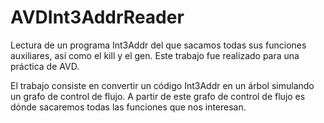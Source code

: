 # AVDInt3AddrReader
Lectura de un programa Int3Addr del que sacamos todas sus funciones auxiliares, así como el kill y el gen. Este trabajo fue realizado para una práctica de AVD.

El trabajo consiste en convertir un código Int3Addr en un árbol simulando un grafo de control de flujo. A partir de este grafo de control de flujo es dónde sacaremos todas las funciones que nos interesan.
